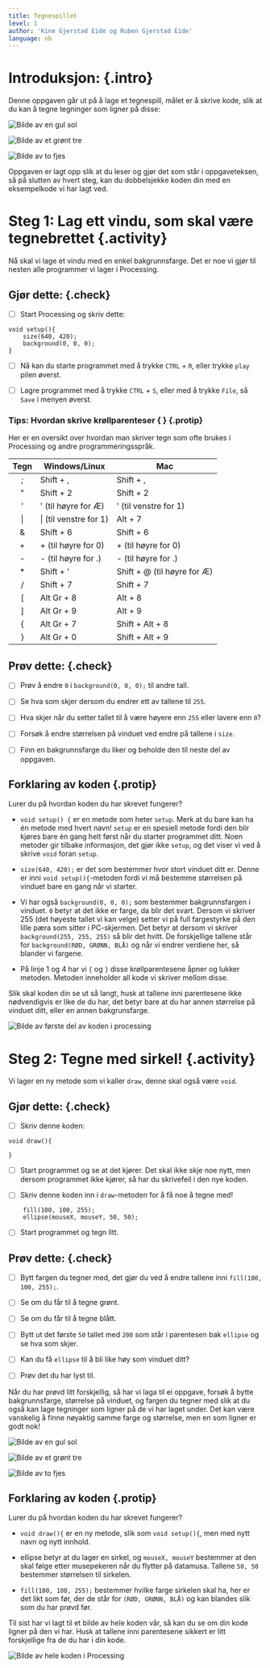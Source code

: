 ```yaml
---
title: Tegnespillet
level: 1
author: 'Kine Gjerstad Eide og Ruben Gjerstad Eide'
language: nb
---
```



# Introduksjon: {.intro}

Denne oppgaven går ut på å lage et tegnespill, målet er å skrive kode, slik at
du kan å tegne tegninger som ligner på disse:

![Bilde av en gul sol](Gulsol.png)

![Bilde av et grønt tre](gronttre.png)

![Bilde av to fjes](tofjes.png)

Oppgaven er lagt opp slik at du leser og gjør det som står i oppgaveteksen, så
på slutten av hvert steg, kan du dobbelsjekke koden din med en eksempelkode vi
har lagt ved.


# Steg 1: Lag ett vindu, som skal være tegnebrettet {.activity}

Nå skal vi lage et vindu med en enkel bakgrunnsfarge. Det er noe vi gjør til
nesten alle programmer vi lager i Processing.

## Gjør dette: {.check}

- [ ] Start Processing og skriv dette:

```processing
void setup(){
    size(640, 420);
    background(0, 0, 0);
}
```

- [ ] Nå kan du starte programmet med å trykke `CTRL` + `R`, eller trykke `play`
      pilen øverst.

- [ ] Lagre programmet med å trykke `CTRL` + `S`, eller med å trykke `File`, så
      `Save` i menyen øverst.

### Tips: Hvordan skrive krøllparenteser { } {.protip}

Her er en oversikt over hvordan man skriver tegn som ofte brukes
i Processing og andre programmeringsspråk.

| Tegn | Windows/Linux          | Mac                         |
|:----:| ---------------------- | --------------------------- |
| ;    | Shift + ,              | Shift + ,                   |
| "    | Shift + 2              | Shift + 2                   |
| \'   | \' (til høyre for Æ)   | \' (til venstre for 1)      |
| \|   | \| (til venstre for 1) | Alt + 7                     |
| \&   | Shift + 6              | Shift + 6                   |
| +    | + (til høyre for 0)    | + (til høyre for 0)         |
| -    | - (til høyre for .)    | - (til høyre for .)         |
| *    | Shift + '              | Shift + @ (til høyre for Æ) |
| /    | Shift + 7              | Shift + 7                   |
| \[   | Alt Gr + 8             | Alt + 8                     |
| \]   | Alt Gr + 9             | Alt + 9                     |
| {    | Alt Gr + 7             | Shift + Alt + 8             |
| }    | Alt Gr + 0             | Shift + Alt + 9             |

## Prøv dette: {.check}

- [ ] Prøv å endre `0` i `background(0, 0, 0);` til andre tall.

- [ ] Se hva som skjer dersom du endrer ett av tallene til `255`.

- [ ] Hva skjer når du setter tallet til å være høyere enn `255` eller lavere
      enn `0`?

- [ ] Forsøk å endre størrelsen på vinduet ved endre på tallene i `size`.

- [ ] Finn en bakgrunnsfarge du liker og beholde den til neste del av oppgaven.

## Forklaring av koden {.protip}

Lurer du på hvordan koden du har skrevet fungerer?

- `void setup() {` er en metode som heter `setup`. Merk at du bare kan ha én
  metode med hvert navn! `setup` er en spesiell metode fordi den blir kjøres
  bare én gang helt først når du starter programmet ditt. Noen metoder gir
  tilbake informasjon, det gjør ikke `setup`, og det viser vi ved å skrive
  `void` foran `setup`.

- `size(640, 420);` er det som bestemmer hvor stort vinduet ditt er. Denne er
  inni `void setup(){`-metoden fordi vi må bestemme størrelsen på vinduet bare
  en gang når vi starter.

- Vi har også `background(0, 0, 0);` som bestemmer bakgrunnsfargen i vinduet.
  `0` betyr at det ikke er farge, da blir det svart. Dersom vi skriver 255 (det
  høyeste tallet vi kan velge) setter vi på full fargestyrke på den lille pæra
  som sitter i PC-skjermen. Det betyr at dersom vi skriver `background(255, 255,
  255)` så blir det hvitt. De forskjellige tallene står for `background(RØD,
  GRØNN, BLÅ)` og når vi endrer verdiene her, så blander vi fargene.

-    På linje 1 og 4 har vi `{` og `}` disse krøllparentesene åpner og lukker
     metoden. Metoden inneholder all kode vi skriver mellom disse.

Slik skal koden din se ut så langt, husk at tallene inni parentesene ikke
nødvendigvis er like de du har, det betyr bare at du har annen størrelse på
vinduet ditt, eller en annen bakgrunsfarge.

![Bilde av første del av koden i processing](steg1.png)


# Steg 2: Tegne med sirkel! {.activity}

Vi lager en ny metode som vi kaller `draw`, denne skal også være `void`.

## Gjør dette: {.check}

- [ ] Skriv denne koden:

```processing
void draw(){

}
```

- [ ] Start programmet og se at det kjører. Det skal ikke skje noe nytt, men
      dersom programmet ikke kjører, så har du skrivefeil i den nye koden.

- [ ] Skriv denne koden inn i `draw`-metoden for å få noe å tegne med!

```processing
    fill(100, 100, 255);
    ellipse(mouseX, mouseY, 50, 50);
```

- [ ] Start programmet og tegn litt.

## Prøv dette: {.check}

- [ ] Bytt fargen du tegner med, det gjør du ved å endre tallene inni `fill(100,
      100, 255);`.

- [ ] Se om du får til å tegne grønt.

- [ ] Se om du får til å tegne blått.

- [ ] Bytt ut det første `50` tallet med `200` som står i parentesen bak
      `ellipse` og se hva som skjer.

- [ ] Kan du få `ellipse` til å bli like høy som vinduet ditt?

- [ ] Prøv det du har lyst til.

Når du har prøvd litt forskjellig, så har vi laga til ei oppgave, forsøk å bytte
bakgrunnsfarge, størrelse på vinduet, og fargen du tegner med slik at du også
kan lage tegninger som ligner på de vi har laget under. Det kan være vanskelig å
finne nøyaktig samme farge og størrelse, men en som ligner er godt nok!

![Bilde av en gul sol](Gulsol.png)

![Bilde av et grønt tre](gronttre.png)

![Bilde av to fjes](tofjes.png)

## Forklaring av koden {.protip}

Lurer du på hvordan koden du har skrevet fungerer?

- `void draw(){` er en ny metode, slik som `void setup(){`, men med nytt navn og
   nytt innhold.

- ellipse betyr at du lager en sirkel, og `mouseX, mouseY` bestemmer at den skal
  følge etter musepekeren når du flytter på datamusa. Tallene `50, 50` bestemmer
  størrelsen til sirkelen.

-    `fill(100, 100, 255);` bestemmer hvilke farge sirkelen skal ha, her er det
    likt som før, der de står for `(RØD, GRØNN, BLÅ)` og kan blandes slik som du
    har prøvd før.

Til sist har vi lagt til et bilde av hele koden vår, så kan du se om din kode
ligner på den vi har. Husk at tallene inni parentesene sikkert er litt
forskjellige fra de du har i din kode.

![Bilde av hele koden i Processing](helekoden.png)
